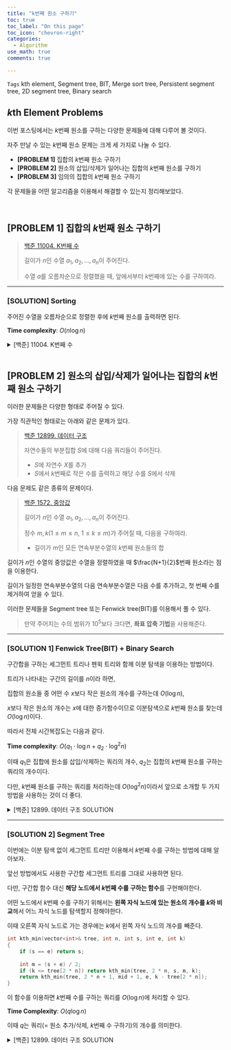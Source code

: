 ```yaml
---
title: "k번째 원소 구하기"
toc: true
toc_label: "On this page"
toc_icon: "chevron-right"
categories:
  - Algorithm
use_math: true
comments: true

---
```


`Tags` kth element, Segment tree, BIT, Merge sort tree, Persistent segment tree, 2D segment tree, Binary search

## $k$th Element Problems

이번 포스팅에서는 $k$번째 원소를 구하는 다양한 문제들에 대해 다루어 볼 것이다.

자주 만날 수 있는 $k$번째 원소 문제는 크게 세 가지로 나눌 수 있다.

- **[PROBLEM 1]** 집합의 $k$번째 원소 구하기
- **[PROBLEM 2]** 원소의 삽입/삭제가 일어나는 집합의 $k$번째 원소를 구하기
- **[PROBLEM 3]** 임의의 집합의 $k$번째 원소 구하기

각 문제들을 어떤 알고리즘을 이용해서 해결할 수 있는지 정리해보았다.

<br/>

## [PROBLEM 1] 집합의 $k$번째 원소 구하기

> [백준 11004. K번째 수](https://www.acmicpc.net/problem/11004)
> 
> 길이가 $n$인 수열 $a_1, a_2, \dots, a_n$이 주어진다.
> 
> 수열 $a$를 오름차순으로 정렬했을 때, 앞에서부터 $k$번째에 있는 수를 구하여라.

---

### [SOLUTION] Sorting

주어진 수열을 오름차순으로 정렬한 후에 $k$번째 원소를 출력하면 된다.

**Time complexity**: $O(n \log n)$

<details>
<summary> [백준] 11004. K번째 수 </summary>
<div markdown="1">

```cpp
#include <iostream>
#include <vector>
#include <algorithm>
using namespace std;

int main()
{
    ios_base::sync_with_stdio(false);
    cin.tie(NULL); cout.tie(NULL);
    
    int n, k; cin >> n >> k;
    vector<int> a(n);
    for (int i = 0; i < n; i++) cin >> a[i];
    sort(a.begin(), a.end());
    cout << a[k - 1];
}
```

</div>
</details>

<br/>

## [PROBLEM 2] 원소의 삽입/삭제가 일어나는 집합의 $k$번째 원소 구하기

이러한 문제들은 다양한 형태로 주어질 수 있다.

가장 직관적인 형태로는 아래와 같은 문제가 있다.

> [백준 12899. 데이터 구조](https://www.acmicpc.net/problem/12899)
> 
> 자연수들의 부분집합 $S$에 대해 다음 쿼리들이 주어진다.
> 
> - $S$에 자연수 $X$를 추가
> - $S$에서 $k$번째로 작은 수를 출력하고 해당 수를 $S$에서 삭제

다음 문제도 같은 종류의 문제이다.

> [백준 1572. 중앙값](https://www.acmicpc.net/problem/1572)
> 
> 길이가 $n$인 수열 $a_1, a_2, \dots, a_n$이 주어진다.
> 
> 정수 $m, k$($1 \leq m \leq n$, $1 \leq k \leq m$)가 주어질 때, 다음을 구하여라.
> 
> - 길이가 $m$인 모든 연속부분수열의 $k$번째 원소들의 합

길이가 $n$인 수열의 중앙값은 수열을 정렬하였을 때 $\frac{N+1}{2}$번째 원소라는 점을 이용한다.

길이가 일정한 연속부분수열의 다음 연속부분수열은 다음 수를 추가하고, 첫 번째 수를 제거하여 얻을 수 있다.

이러한 문제들을 Segment tree 또는 Fenwick tree(BIT)를 이용해서 풀 수 있다.

> 만약 주어지는 수의 범위가 $10^5$보다 크다면, **좌표 압축 기법**을 사용해준다.

---

### [SOLUTION 1] Fenwick Tree(BIT) + Binary Search

구간합을 구하는 세그먼트 트리나 펜윅 트리와 함께 이분 탐색을 이용하는 방법이다.

트리가 나타내는 구간의 길이를 $n$이라 하면,

집합의 원소들 중 어떤 수 $x$보다 작은 원소의 개수를 구하는데 $O(\log n)$,

$x$보다 작은 원소의 개수는 $x$에 대한 증가함수이므로 이분탐색으로 $k$번째 원소를 찾는데 $O(\log n)$이다.

따라서 전체 시간복잡도는 다음과 같다.

**Time complexity**: $O(q_1 \cdot \log n + q_2 \cdot \log^2 n)$

이때 $q_1$은 집합에 원소를 삽입/삭제하는 쿼리의 개수, $q_2$는 집합의 $k$번째 원소를 구하는 쿼리의 개수이다.

다만, $k$번째 원소를 구하는 쿼리를 처리하는데 $O(\log^2 n)$이라서 앞으로 소개할 두 가지 방법을 사용하는 것이 더 좋다.

<details>
<summary> [백준] 12899. 데이터 구조 SOLUTION </summary>
<div markdown="1">

```cpp
#include<iostream>
#include<vector>
#include<math.h>
using namespace std;
typedef long long ll;

void _update(vector<int>& tree, int N, int n, int diff)
{
    while (n < N)
    {
        tree[n] += diff;
        n += (n & -n);
    }
}

int _sum(vector<int>& tree, int x)
{
    int res = 0;
    while (x)
    {
        res += tree[x];
        x &= x - 1;
    }
    return res;
}

int kth_min(vector<int>& tree, int k)
{
    int s = 1, e = 2000000;
    while (s < e)
    {
        int m = (s + e) / 2;
        if (_sum(tree, m) < k) s = m + 1;
        else e = m;
    }
    return s;
}

int main()
{
    ios_base::sync_with_stdio(false);
    cin.tie(NULL); cout.tie(NULL);
    
    int Q; cin >> Q;
    vector<int> tree(2000001);
    while (Q--)
    {
        int t, x; cin >> t >> x;
        if (t == 1) _update(tree, 2000001, x, 1);
        else
        {
            int ans = kth_min(tree, x);
            cout << ans << "\n";
            _update(tree, 2000001, ans, -1);
        }
    }
}
```

</div>
</details>

---

### [SOLUTION 2] Segment Tree

이번에는 이분 탐색 없이 세그먼트 트리만 이용해서 $k$번째 수를 구하는 방법에 대해 알아보자.

앞선 방법에서도 사용한 구간합 세그먼트 트리를 그대로 사용하면 된다.

다만, 구간합 함수 대신 **해당 노드에서 $k$번째 수를 구하는 함수**를 구현해야한다.

어떤 노드에서 $k$번째 수를 구하기 위해서는 **왼쪽 자식 노드에 있는 원소의 개수를 $k$와 비교**해서 어느 자식 노드를 탐색할지 정해야한다.

이때 오른쪽 자식 노드로 가는 경우에는 $k$에서 왼쪽 자식 노드의 개수를 빼준다.

```cpp
int kth_min(vector<int>& tree, int n, int s, int e, int k)
{
    if (s == e) return s;
    
    int m = (s + e) / 2;
    if (k <= tree[2 * n]) return kth_min(tree, 2 * n, s, m, k);
    return kth_min(tree, 2 * n + 1, mid + 1, e, k - tree[2 * n]);
}
```

이 함수를 이용하면 $k$번째 수를 구하는 쿼리를 $O(\log n)$에 처리할 수 있다.

**Time Complexity**: $O(q \log n)$

이때 $q$는 쿼리(= 원소 추가/삭제, $k$번째 수 구하기)의 개수를 의미한다.

<details>
<summary> [백준] 12899. 데이터 구조 SOLUTION </summary>
<div markdown="1">
```cpp
#include <iostream>
#include <vector>
#include <cmath>
using namespace std;
const int maxN = 2000000;

void insert(vector<int>& tree, int n, int s, int e, int x)
{
    if (e < x || x < s) return;
    
    tree[n]++;
    if (s == e) return;
    
    int m = (s + e) / 2;
    insert(tree, 2 * n, s, m, x);
    insert(tree, 2 * n + 1, m + 1, e, x);
}

int kth_min(vector<int>& tree, int n, int s, int e, int k)
{
    tree[n]--; // $k$번째 원소를 구함과 동시에 삭제
    if (s == e) return s;
    
    int m = (s + e) / 2;
    if (k <= tree[2 * n]) return kth_min(tree, 2 * n, s, m, k);
    return kth_min(tree, 2 * n + 1, mid + 1, e, k - tree[2 * n]);
}

int main()
{
    ios_base::sync_with_stdio(false);
    cin.tie(NULL); cout.tie(NULL);
    
    int N; cin >> N;
    int h = (int) ceil(log2(maxN));
    vector<int> tree(1 << (h + 1), 0);
    for (int i = 0; i < N; i++)
    {
        int T, X; cin >> T >> X;
        if (T == 1) insert(tree, 1, 1, maxN, X);
        else cout << kth_min(tree, 1, 1, maxN, X) << "\n";
    }
}
```
</div>
</details>

---

### [SOLUTION 3] Fenwick Tree(BIT)

앞서 구간합을 구하는 세그먼트 트리를 이용해서 $k$번째 원소를 구할 수 있었기 때문에 BIT로도 구할 수 있다.

BIT는 세그먼트 트리보다 빠르면서 메모리도 적게 사용하기 때문에 주로 BIT를 이용해서 푼다.

물론 시간복잡도는 세그먼트 트리와 동일하게 쿼리당 $O(\log n)$이다.

아래는 $k$번째 원소를 반환하는 함수이다.

```cpp
int kth_min(vector<int>& tree, int N, int h, int k) // N: 전체 구간의 길이, h: 트리의 높이
{
    int res = 0;
    for (int i = h; i >= 0; i--)
    {
        int tmp = res + (1 << i);
        if (tmp < N && tree[tmp] < k)
        {
            k -= tree[tmp];
            res = tmp;
        }
    }
    if (!k) return res;
    return res + 1;
}
```

위 코드에서 `tmp`를 세그먼트 트리의 `m = (s + e) / 2`라고 생각하면 이해가 쉬울 것이다.

세그먼트 트리에서 $\[1, N\]$부터 시작해 점점 범위를 좁혀나가는 것을 펜윅 트리로 구현한 것 뿐이다.

<details>
<summary> [백준] 12899. 데이터구조 SOLUTION </summary>
<div markdown="1">
```cpp
#include<iostream>
#include<vector>
#include<math.h>
using namespace std;

void _update(vector<int>& tree, int N, int n, int diff)
{
    while (n < N)
    {
        tree[n] += diff;
        n += (n & -n);
    }
}

int kth_min(vector<int>& tree, int N, int h, int k)
{
    int res = 0;
    for (int i = h; i >= 0; i--)
    {
        int tmp = res + (1 << i);
        if (tmp < N && tree[tmp] < k)
        {
            k -= tree[tmp];
            res = tmp;
        }
    }
    if (!k) return res;
    return res + 1;
}

int main()
{
    ios_base::sync_with_stdio(false);
    cin.tie(NULL); cout.tie(NULL);
    
    int N = 2000001, h = (int) floor(log2(N));
    vector<int> tree(2000001, 0);
    
    int Q; cin >> Q;
    while (Q--)
    {
        int T, X; cin >> T >> X;
        if (T == 1) _update(tree, N, X, 1);
        else
        {
            int ans = kth_min(tree, N, h, X);
            cout << ans << "\n";
            _update(tree, N, ans, -1);
        }
    }
}
```
</div>
</details>

<br/>

## [PROBLEM 3] 임의의 집합의 $k$번째 원소 구하기

집합의 원소를 삽입/삭제하는 과정이 너무 많이 일어나면 위에서 소개한 방법으로는 해결할 수 없다.

문제는 다음과 같이 주어진다.

> [백준 7469. K번째 수](https://www.acmicpc.net/problem/7469)
> 
> 길이가 $n$인 수열에서, 임의의 구간 $\[l, r\]$($1 \leq l \leq r \leq n$)의 $k$($1 \leq k \leq r - l + 1$)번째 원소를 구하여라.

이 경우에는 Merge sort tree를 이용하거나 Persistent segment tree / 2D Segment tree를 이용해야한다.

---

### [SOLUTION 1] Merge Sort Tree + Binary Search

Merge sort tree는 노드에 해당 구간의 부분수열이 정렬된 상태로 저장되어 있다.

임의의 구간이 주어졌을 때 해당 구간에 포함되는 노드의 개수는 $O(\log n)$,

각 노드들에서 어떤 수 $x$보다 작거나 같은 수의 개수를 이분 탐색으로 구하는데 $O(\log n)$이다.

따라서 $O(\log^2 n)$으로 주어진 구간에 있는 $x$보다 작거나 같은 수의 개수를 구할 수 있다.

```cpp
int cnt(vector<vector<int>>& tree, int n, int s, int e, int l, int r, int x)
{
    if (e < l || r < s) return 0;
    if (l <= s && e <= r) return upper_bound(tree[n].begin(), tree[n].end(), x) - tree[n].begin();
    
    int d = tree[2 * n].size();
    return cnt(tree, 2 * n, s, s + d - 1, l, r, x) + cnt(tree, 2 * n + 1, s + d, e, l, r, x);
}
```

$x$보다 작거나 같은 수의 개수는 $x$에 대한 증가함수이므로 이분 탐색을 이용해서 $k$번째 수를 찾을 수 있다.

```cpp
int kth_min(vector<vector<int>>& tree, int N, int l, int r, int k)
{
    int s = -1e9, e = 1e9;
    while (s <= e)
    {
        int m = (s + e) / 2;
        if (cnt(tree, 1, 1, N, l, r, m) < k) s = m + 1;
        else e = m - 1;
    }
    return s;
}
```

> 위 이분 탐색 코드에서 `while (s < e)`, `else e = m`이라 하면, 중간에 어떤 $m$에 대해 해당 구간에 $m$이 여러 개 있다면 무한루프가 발생한다.
> 
> 이를 방지하기 위해 `e = m - 1`로 갱신하도록 구현하였다.

Merge sort tree를 만드는데 $O(n \log n)$, 각 쿼리마다 $O(\log^3 n)$이므로 전체 시간복잡도는 다음과 같다.

**Time complexity**: $O(n \log n + q \log^3 n)$

이 방법은 트리의 각 노드가 수들을 모두 저장하고 있기 때문에 주어지는 수의 범위에 관계없이 좌표 압축을 하지 않아도 된다는 장점이 있다.

<details>
<summary>[백준] 7469. K번째 수 SOLUTION</summary>
<div markdown="1">

```cpp
#include <iostream>
#include <algorithm>
#include <vector>
#include <cmath>
using namespace std;

void buildMergeSortTree(vector<vector<int>>& tree, vector<int>& a)
{
    int n = a.size() - 1;
    int h = ceil(log2(n));
    tree.resize(1 << (1 + h));
    
    int idx = 1 << h;
    for (int i = 1; i <= n; i++) tree[i - 1 + idx].push_back(a[i]);
    
    for (int i = idx - 1; i >= 1; i--) {
        tree[i].resize(tree[2 * i].size() + tree[2 * i + 1].size());
        merge(tree[2 * i].begin(), tree[2 * i].end(), tree[2 * i + 1].begin(), tree[2 * i + 1].end(), tree[i].begin());
    }
}

int cnt(vector<vector<int>>& tree, int n, int s, int e, int l, int r, int x)
{
    if (e < l || r < s) return 0;
    if (l <= s && e <= r) return upper_bound(tree[n].begin(), tree[n].end(), x) - tree[n].begin();
    int d = tree[2 * n].size();
    return cnt(tree, 2 * n, s, s + d - 1, l, r, x) + cnt(tree, 2 * n + 1, s + d, e, l, r, x);
}

int kth_min(vector<vector<int>>& tree, int N, int l, int r, int k)
{
    int s = -1e9, e = 1e9;
    while (s <= e)
    {
        int m = (s + e) / 2;
        if (cnt(tree, 1, 1, N, l, r, m) < k) s = m + 1;
        else e = m - 1;
    }
    return s;
}

int main()
{
    ios_base::sync_with_stdio(false);
    cin.tie(NULL); cout.tie(NULL);
    
    int N, M; cin >> N >> M;
    
    vector<int> A(N + 1);
    for (int i = 1; i <= N; i++) cin >> A[i];
    
    vector<vector<int>> tree;
    buildMergeSortTree(tree, A);
    
    while (M--)
    {
        int i, j, k; cin >> i >> j >> k;
        cout << kth_min(tree, N, i, j, k) << "\n";
    }
}
```
</div>
</details>

---

### [SOLUTION 2] Persistent Segment Tree

Persistent segment tree는 각 업데이트가 이루어졌을 때의 세그먼트 트리의 상태를 기억하는 장치로 사용할 수도 있기 때문에 $k$번째 원소를 구하는 문제에서 유용하게 사용할 수 있다.

구간 $\[l, r\]$의 $k$번째 수를 구하고 싶다면, **수열의 $r$번째 수를 트리에 업데이트한 순간과 $l - 1$번째 수를 트리에 업데이트한 순간의 차이를 이용하면 된다.**

**Problem 2**의 segment tree를 이용한 풀이에서 $k$번째 원소를 반환하는 함수의 원리를 그대로 이용해보자.

```cpp
int kth_min(vector<int>& tree, int n, int s, int e, int k)
{
    if (s == e) return s;
    
    int m = (s + e) / 2;
    if (k <= tree[2 * n]) return kth_min(tree, 2 * n, s, m, k);
    return kth_min(tree, 2 * n + 1, mid + 1, e, k - tree[2 * n]);
}
```

위 함수는 $k$와 "전체 수열" 중 $\[s, m\]$에 속하는 수의 개수(=구간에 왼쪽 자식 노드의 값, `tree[2 * n]`)을 비교해서 범위를 줄여나간다.

여기서 "전체 수열"을 "$l$번째 수부터 $r$번째 수"로 바꾸어주자.

> $k$와 수열의 $l$번째 수부터 $r$번째 수 중 $\[s, m\]$에 속하는 수의 개수를 비교한다.

```cpp
struct node {
    int l, r; // l, r: 왼쪽/오른쪽 자식 노드
    int val; // val: 노드에 저장된 값
};

int kth_min(vector<node>& tree, int i, int j, int s, int e, int k)
{
    if (s == e) return s;
    
    int m = (s + e) / 2;
    int cnt = tree[tree[j].l].val - tree[tree[i].l].val;
    if (k <= cnt) return kth_min(tree, tree[i].l, tree[j].l, s, m, k);
    return kth_min(tree, tree[i].r, tree[j].r, m + 1, e, k - cnt);
}
```

위 함수에 쓰인 매개변수 `i, j`는 다음을 의미한다.

- `i`: $l-1$번째 수를 트리에 업데이트한 순간, 구간 $\[s, e\]$을 대표하는 노드의 인덱스
- `j`: $r$번째 수를 트리에 업데이트한 순간, 구간 $\[s, e\]$을 대표하는 노드의 인덱스

이처럼 persistent segment tree를 이용하면, 각 쿼리를 $O(\log n)$으로 처리할 수 있게 된다.

**Time complexity**: $O(n \log n + q \log n)$

Merge sort tree를 이용한 방식보다 시간복잡도의 측면에서 더 효율적이라고 할 수 있다.

반대로 좌표값의 범위가 넓을 때에는 좌표압축을 이용해야한다는 단점이 있다.

<details>
<summary>[백준] 7469. K번째 수 SOLUTION</summary>
<div markdown="1">

```cpp
#include <iostream>
#include <vector>
#include <algorithm>
#include <math.h>
using namespace std;

struct node {
    int l, r, val;
};

node make_node(int l, int r, int val)
{
    node N;
    N.l = l; N.r = r; N.val = val;
    return N;
}

void buildSegtree(vector<node>& tree, int n, int s, int e)
{
    if (s == e) return;
    int m = (s + e) / 2;
    
    tree.push_back(make_node(0, 0, 0));
    tree[n].l = tree.size() - 1;
    buildSegtree(tree, tree[n].l, s, m);
    
    tree.push_back(make_node(0, 0, 0));
    tree[n].r = tree.size() - 1;
    buildSegtree(tree, tree[n].r, m + 1, e);
}

void _update(vector<node>& tree, vector<int>& x, int n, int s, int e, int i, int diff)
{
    if (i < x[s] || x[e] < i) return;
    
    tree[n].val += diff;
    if (s != e)
    {
        int m = (s + e) / 2;
        if (i <= x[m])
        {
            tree.push_back(tree[tree[n].l]);
            tree[n].l = tree.size() - 1;
            _update(tree, x, tree[n].l, s, m, i, diff);
        }
        else
        {
            tree.push_back(tree[tree[n].r]);
            tree[n].r = tree.size() - 1;
            _update(tree, x, tree[n].r, m + 1, e, i, diff);
        }
    }
}

int kth_min(vector<node>& tree, int i, int j, int s, int e, int k)
{
    if (s == e) return s;
    
    int m = (s + e) / 2;
    int cnt = tree[tree[j].l].val - tree[tree[i].l].val;
    if (k <= cnt) return kth_min(tree, tree[i].l, tree[j].l, s, m, k);
    return kth_min(tree, tree[i].r, tree[j].r, m + 1, e, k - cnt);
}

int main()
{
    ios_base::sync_with_stdio(false);
    cin.tie(NULL); cout.tie(NULL);
    
    int n, m; cin >> n >> m;
    
    vector<int> a(n);
    for (int i = 0; i < n; i++) cin >> a[i];
    
    // 좌표 압축
    vector<int> x = a;
    sort(x.begin(), x.end());
    x.erase(unique(x.begin(), x.end()), x.end());
    
    int s = x.size();
    vector<node> tree(2);
    tree[1] = make_node(0, 0, 0);
    buildSegtree(tree, 1, 0, s - 1);
    
    vector<int> root_idx(n + 1, 0);
    root_idx[0] = 1;
    
    // 수열을 트리에 업데이트
    for (int i = 0; i < n; i++)
    {
        if (root_idx[i + 1] == 0)
        {
            tree.push_back(tree[root_idx[i]]);
            root_idx[i + 1] = tree.size() - 1;
        }
        _update(tree, x, root_idx[i + 1], 0, s - 1, a[i], 1);
    }
    
    while (m--)
    {
        int i, j, k; cin >> i >> j >> k;
        cout << x[kth_min(tree, root_idx[i - 1], root_idx[j], 0, s - 1, k)] << "\n";
    }
}
```
</div>
</details>

---

### [SOLUTION 3] 2D Segment Tree






